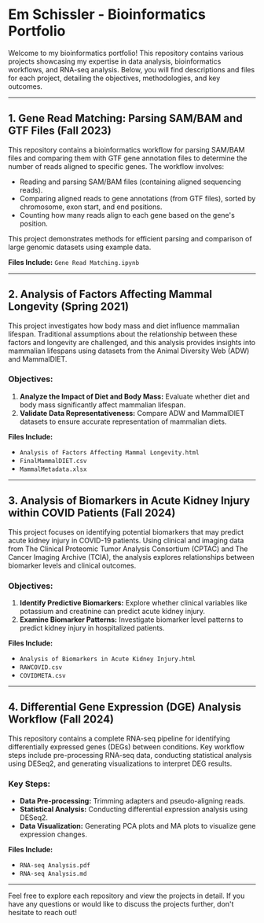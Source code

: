 # Em Schissler - Bioinformatics Portfolio

Welcome to my bioinformatics portfolio! This repository contains various projects showcasing my expertise in data analysis, bioinformatics workflows, and RNA-seq analysis. Below, you will find descriptions and files for each project, detailing the objectives, methodologies, and key outcomes.

---

## 1. **Gene Read Matching: Parsing SAM/BAM and GTF Files (Fall 2023)**

This repository contains a bioinformatics workflow for parsing SAM/BAM files and comparing them with GTF gene annotation files to determine the number of reads aligned to specific genes. The workflow involves:
- Reading and parsing SAM/BAM files (containing aligned sequencing reads).
- Comparing aligned reads to gene annotations (from GTF files), sorted by chromosome, exon start, and end positions.
- Counting how many reads align to each gene based on the gene's position.

This project demonstrates methods for efficient parsing and comparison of large genomic datasets using example data.

**Files Include:** `Gene Read Matching.ipynb`

---

## 2. **Analysis of Factors Affecting Mammal Longevity (Spring 2021)**

This project investigates how body mass and diet influence mammalian lifespan. Traditional assumptions about the relationship between these factors and longevity are challenged, and this analysis provides insights into mammalian lifespans using datasets from the Animal Diversity Web (ADW) and MammalDIET.

### Objectives:
1. **Analyze the Impact of Diet and Body Mass:** Evaluate whether diet and body mass significantly affect mammalian lifespan.
2. **Validate Data Representativeness:** Compare ADW and MammalDIET datasets to ensure accurate representation of mammalian diets.

**Files Include:** 
- `Analysis of Factors Affecting Mammal Longevity.html`
- `FinalMammalDIET.csv`
- `MammalMetadata.xlsx`

---

## 3. **Analysis of Biomarkers in Acute Kidney Injury within COVID Patients (Fall 2024)**

This project focuses on identifying potential biomarkers that may predict acute kidney injury in COVID-19 patients. Using clinical and imaging data from The Clinical Proteomic Tumor Analysis Consortium (CPTAC) and The Cancer Imaging Archive (TCIA), the analysis explores relationships between biomarker levels and clinical outcomes.

### Objectives:
1. **Identify Predictive Biomarkers:** Explore whether clinical variables like potassium and creatinine can predict acute kidney injury.
2. **Examine Biomarker Patterns:** Investigate biomarker level patterns to predict kidney injury in hospitalized patients.

**Files Include:** 
- `Analysis of Biomarkers in Acute Kidney Injury.html`
- `RAWCOVID.csv`
- `COVIDMETA.csv`

---

## 4. **Differential Gene Expression (DGE) Analysis Workflow (Fall 2024)**

This repository contains a complete RNA-seq pipeline for identifying differentially expressed genes (DEGs) between conditions. Key workflow steps include pre-processing RNA-seq data, conducting statistical analysis using DESeq2, and generating visualizations to interpret DEG results.

### Key Steps:
- **Data Pre-processing:** Trimming adapters and pseudo-aligning reads.
- **Statistical Analysis:** Conducting differential expression analysis using DESeq2.
- **Data Visualization:** Generating PCA plots and MA plots to visualize gene expression changes.

**Files Include:** 
- `RNA-seq Analysis.pdf`
- `RNA-seq Analysis.md`

---

Feel free to explore each repository and view the projects in detail. If you have any questions or would like to discuss the projects further, don't hesitate to reach out!

